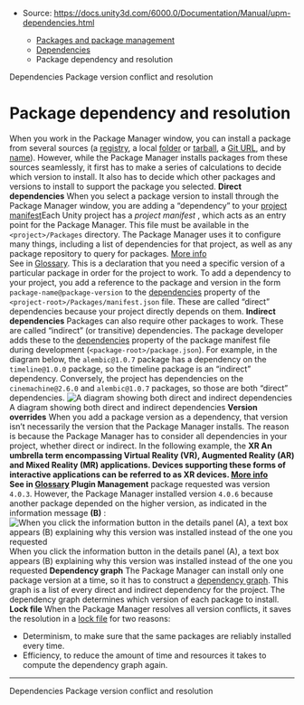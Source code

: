 * Source: https://docs.unity3d.com/6000.0/Documentation/Manual/upm-dependencies.html

  * [Packages and package management](https://docs.unity3d.com/6000.0/Documentation/Manual/PackagesList.html)
  * [Dependencies](https://docs.unity3d.com/6000.0/Documentation/Manual/dependencies-lp.html)
  * Package dependency and resolution


[](https://docs.unity3d.com/6000.0/Documentation/Manual/dependencies-lp.html)
Dependencies
[](https://docs.unity3d.com/6000.0/Documentation/Manual/upm-conflicts.html)
Package version conflict and resolution
# Package dependency and resolution
When you work in the Package Manager window, you can install a package from several sources (a [registry](https://docs.unity3d.com/6000.0/Documentation/Manual/upm-ui-install.html), a local [folder](https://docs.unity3d.com/6000.0/Documentation/Manual/upm-ui-local.html) or [tarball](https://docs.unity3d.com/6000.0/Documentation/Manual/upm-ui-tarball.html), a [Git URL](https://docs.unity3d.com/6000.0/Documentation/Manual/upm-ui-giturl.html), and by [name](https://docs.unity3d.com/6000.0/Documentation/Manual/upm-ui-quick.html)). However, while the Package Manager installs packages from these sources seamlessly, it first has to make a series of calculations to decide which version to install. It also has to decide which other packages and versions to install to support the package you selected.
****Direct dependencies****
When you select a package version to install through the Package Manager window, you are adding a “dependency” to your [project manifest](https://docs.unity3d.com/6000.0/Documentation/Manual/upm-manifestPrj.html)Each Unity project has a _project manifest_ , which acts as an entry point for the Package Manager. This file must be available in the `<project>/Packages` directory. The Package Manager uses it to configure many things, including a list of dependencies for that project, as well as any package repository to query for packages. [More info](https://docs.unity3d.com/6000.0/Documentation/Manual/upm-manifestPrj.html)  
See in [Glossary](https://docs.unity3d.com/6000.0/Documentation/Manual/Glossary.html#Projectmanifest). This is a declaration that you need a specific version of a particular package in order for the project to work. To add a dependency to your project, you add a reference to the package and version in the form `package-name@package-version` to the [dependencies](https://docs.unity3d.com/6000.0/Documentation/Manual/upm-manifestPrj.html#dependencies) property of the `<project-root>/Packages/manifest.json` file. These are called “direct” dependencies because your project directly depends on them.
****Indirect dependencies****
Packages can also require other packages to work. These are called “indirect” (or transitive) dependencies. The package developer adds these to the [dependencies](https://docs.unity3d.com/6000.0/Documentation/Manual/upm-manifestPkg.html#dependencies) property of the package manifest file during development (`<package-root>/package.json`). For example, in the diagram below, the `alembic@1.0.7` package has a dependency on the `timeline@1.0.0` package, so the timeline package is an “indirect” dependency. Conversely, the project has dependencies on the `cinemachine@2.6.0` and `alembic@1.0.7` packages, so those are both “direct” dependencies.
![A diagram showing both direct and indirect dependencies](https://docs.unity3d.com/6000.0/Documentation/uploads/Main/upm-dependencies.svg) A diagram showing both direct and indirect dependencies
**Version overrides**
When you add a package version as a dependency, that version isn’t necessarily the version that the Package Manager installs. The reason is because the Package Manager has to consider all dependencies in your project, whether direct or indirect. In the following example, the ****XR** An umbrella term encompassing Virtual Reality (VR), Augmented Reality (AR) and Mixed Reality (MR) applications. Devices supporting these forms of interactive applications can be referred to as XR devices. [More info](https://docs.unity3d.com/6000.0/Documentation/Manual/XR.html)  
See in [Glossary](https://docs.unity3d.com/6000.0/Documentation/Manual/Glossary.html#XR) Plugin Management** package requested was version `4.0.3`. However, the Package Manager installed version `4.0.6` because another package depended on the higher version, as indicated in the information message **(B)** :
![When you click the information button in the details panel \(A\), a text box appears \(B\) explaining why this version was installed instead of the one you requested](https://docs.unity3d.com/6000.0/Documentation/uploads/Main/upm-solver-visual-cues.png) When you click the information button in the details panel (A), a text box appears (B) explaining why this version was installed instead of the one you requested
**Dependency graph**
The Package Manager can install only one package version at a time, so it has to construct a [dependency graph](https://docs.unity3d.com/6000.0/Documentation/Manual/upm-conflicts.html). This graph is a list of every direct and indirect dependency for the project. The dependency graph determines which version of each package to install.
**Lock file**
When the Package Manager resolves all version conflicts, it saves the resolution in a [lock file](https://docs.unity3d.com/6000.0/Documentation/Manual/upm-conflicts-auto.html) for two reasons:
  * Determinism, to make sure that the same packages are reliably installed every time.
  * Efficiency, to reduce the amount of time and resources it takes to compute the dependency graph again.


* * *
[](https://docs.unity3d.com/6000.0/Documentation/Manual/dependencies-lp.html)
Dependencies
[](https://docs.unity3d.com/6000.0/Documentation/Manual/upm-conflicts.html)
Package version conflict and resolution
